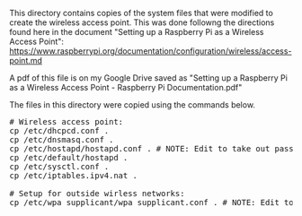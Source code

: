 This directory contains copies of the system files that were modified to create the wireless access point.  This was done followng the directions found here in the document "Setting up a Raspberry Pi as a Wireless Access Point":
https://www.raspberrypi.org/documentation/configuration/wireless/access-point.md

A pdf of this file is on my Google Drive saved as "Setting up a Raspberry Pi as a Wireless Access Point - Raspberry Pi Documentation.pdf"

The files in this directory were copied using the commands below.

<pre>
# Wireless access point:
cp /etc/dhcpcd.conf .
cp /etc/dnsmasq.conf .
cp /etc/hostapd/hostapd.conf . # NOTE: Edit to take out passwords
cp /etc/default/hostapd .
cp /etc/sysctl.conf .
cp /etc/iptables.ipv4.nat .

# Setup for outside wirless networks:
cp /etc/wpa_supplicant/wpa_supplicant.conf . # NOTE: Edit to take out passwords
</pre>
